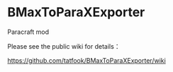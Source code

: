 # BMaxToParaXExporter
Paracraft mod

Please see the public wiki for details： 

https://github.com/tatfook/BMaxToParaXExporter/wiki
